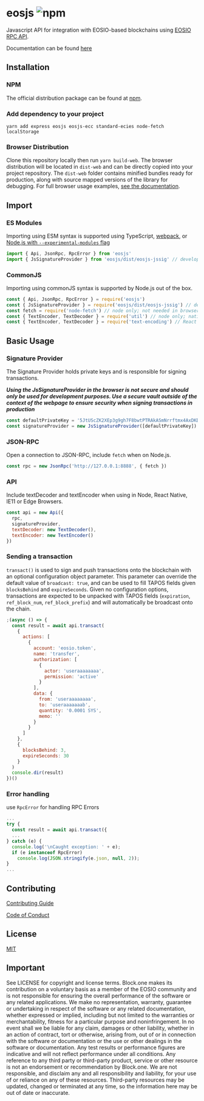 # eosjs ![npm](https://img.shields.io/npm/dw/eosjs.svg)

Javascript API for integration with EOSIO-based blockchains using [EOSIO RPC API](https://developers.eos.io/eosio-nodeos/reference).

Documentation can be found [here](https://eosio.github.io/eosjs)

## Installation

### NPM

The official distribution package can be found at [npm](https://www.npmjs.com/package/eosjs).

### Add dependency to your project

`yarn add express eosjs eosjs-ecc standard-ecies node-fetch localStorage`

### Browser Distribution

Clone this repository locally then run `yarn build-web`. The browser distribution will be located in `dist-web` and can be directly copied into your project repository. The `dist-web` folder contains minified bundles ready for production, along with source mapped versions of the library for debugging. For full browser usage examples, [see the documentation](https://eosio.github.io/eosjs/guides/1.-Browsers.html).

## Import

### ES Modules

Importing using ESM syntax is supported using TypeScript, [webpack](https://webpack.js.org/api/module-methods), or [Node.js with `--experimental-modules` flag](https://nodejs.org/api/esm.html)

```js
import { Api, JsonRpc, RpcError } from 'eosjs'
import { JsSignatureProvider } from 'eosjs/dist/eosjs-jssig' // development only
```

### CommonJS

Importing using commonJS syntax is supported by Node.js out of the box.

```js
const { Api, JsonRpc, RpcError } = require('eosjs')
const { JsSignatureProvider } = require('eosjs/dist/eosjs-jssig') // development only
const fetch = require('node-fetch') // node only; not needed in browsers
const { TextEncoder, TextDecoder } = require('util') // node only; native TextEncoder/Decoder
const { TextEncoder, TextDecoder } = require('text-encoding') // React Native, IE11, and Edge Browsers only
```

## Basic Usage

### Signature Provider

The Signature Provider holds private keys and is responsible for signing transactions.

**_Using the JsSignatureProvider in the browser is not secure and should only be used for development purposes. Use a secure vault outside of the context of the webpage to ensure security when signing transactions in production_**

```js
const defaultPrivateKey = '5JtUScZK2XEp3g9gh7F8bwtPTRAkASmNrrftmx4AxDKD5K4zDnr' // bob
const signatureProvider = new JsSignatureProvider([defaultPrivateKey])
```

### JSON-RPC

Open a connection to JSON-RPC, include `fetch` when on Node.js.

```js
const rpc = new JsonRpc('http://127.0.0.1:8888', { fetch })
```

### API

Include textDecoder and textEncoder when using in Node, React Native, IE11 or Edge Browsers.

```js
const api = new Api({
  rpc,
  signatureProvider,
  textDecoder: new TextDecoder(),
  textEncoder: new TextEncoder()
})
```

### Sending a transaction

`transact()` is used to sign and push transactions onto the blockchain with an optional configuration object parameter. This parameter can override the default value of `broadcast: true`, and can be used to fill TAPOS fields given `blocksBehind` and `expireSeconds`. Given no configuration options, transactions are expected to be unpacked with TAPOS fields (`expiration`, `ref_block_num`, `ref_block_prefix`) and will automatically be broadcast onto the chain.

```js
;(async () => {
  const result = await api.transact(
    {
      actions: [
        {
          account: 'eosio.token',
          name: 'transfer',
          authorization: [
            {
              actor: 'useraaaaaaaa',
              permission: 'active'
            }
          ],
          data: {
            from: 'useraaaaaaaa',
            to: 'useraaaaaaab',
            quantity: '0.0001 SYS',
            memo: ''
          }
        }
      ]
    },
    {
      blocksBehind: 3,
      expireSeconds: 30
    }
  )
  console.dir(result)
})()
```

### Error handling

use `RpcError` for handling RPC Errors

```js
...
try {
  const result = await api.transact({
  ...
} catch (e) {
  console.log('\nCaught exception: ' + e);
  if (e instanceof RpcError)
    console.log(JSON.stringify(e.json, null, 2));
}
...
```

## Contributing

[Contributing Guide](./CONTRIBUTING.md)

[Code of Conduct](./CONTRIBUTING.md#conduct)

## License

[MIT](./LICENSE)

## Important

See LICENSE for copyright and license terms. Block.one makes its contribution on a voluntary basis as a member of the EOSIO community and is not responsible for ensuring the overall performance of the software or any related applications. We make no representation, warranty, guarantee or undertaking in respect of the software or any related documentation, whether expressed or implied, including but not limited to the warranties or merchantability, fitness for a particular purpose and noninfringement. In no event shall we be liable for any claim, damages or other liability, whether in an action of contract, tort or otherwise, arising from, out of or in connection with the software or documentation or the use or other dealings in the software or documentation. Any test results or performance figures are indicative and will not reflect performance under all conditions. Any reference to any third party or third-party product, service or other resource is not an endorsement or recommendation by Block.one. We are not responsible, and disclaim any and all responsibility and liability, for your use of or reliance on any of these resources. Third-party resources may be updated, changed or terminated at any time, so the information here may be out of date or inaccurate.
